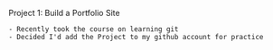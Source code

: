 Project 1: Build a Portfolio Site

	- Recently took the course on learning git
	- Decided I'd add the Project to my github account for practice